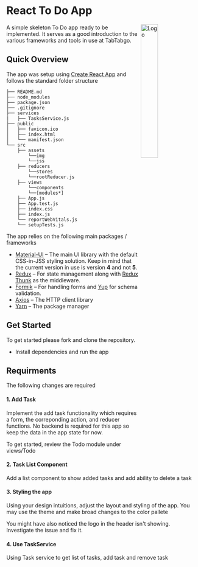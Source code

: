 # React To Do App

<img alt="Logo" align="right" src="https://www.tabtabgo.com/assets/images/logo_text_512.png" width="30%" />

A simple skeleton To Do app ready to be implemented. It serves as a good introduction to the various frameworks and tools in use at TabTabgo.

## Quick Overview

The app was setup using [Create React App](https://facebook.github.io/create-react-app/) and follows the standard folder structure

```
├── README.md
├── node_modules
├── package.json
├── .gitignore
├── services
|   ├── TasksService.js
├── public
│   ├── favicon.ico
│   ├── index.html
│   └── manifest.json
└── src
    ├── assets
        └──img
        └──jss
    ├── reducers
        └──stores
        └──rootReducer.js
    ├── views
        └──components
        └──[modules*]
    ├── App.js
    ├── App.test.js
    ├── index.css
    ├── index.js
    └── reportWebVitals.js
    └── setupTests.js
```

The app relies on the following main packages / frameworks

- [Material-UI](https://material-ui.com/) – The main UI library with the default CSS-in-JSS styling solution. Keep in mind that the current version in use is version **4** and not **5**. 
- [Redux](https://redux.js.org/) – For state management along with [Redux Thunk](https://redux.js.org/usage/writing-logic-thunks) as the middleware.
- [Formik](https://formik.org/) – For handling forms and [Yup](https://github.com/jquense/yup) for schema validation.
- [Axios](https://axios-http.com/) – The HTTP client library
- [Yarn](https://yarnpkg.com/) – The package manager

## Get Started

To get started please fork and clone the repository.

- Install dependencies and run the app

## Requirments

The following changes are required

#### 1. Add Task

Implement the add task functionality which requires a form, the correponding action, and reducer functions. No backend is required for this app so keep the data in the app state for now.

To get started, review the Todo module under views/Todo

#### 2. Task List Component

Add a list component to show added tasks and add ability to delete a task

#### 3. Styling the app

Using your design intuitions, adjust the layout and styling of the app. You may use the theme and make broad changes to the color pallete

You might have also noticed the logo in the header isn't showing. Investigate the issue and fix it.

#### 4. Use TaskService

Using Task service to get list of tasks, add task and remove task
